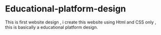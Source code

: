 # Educational-platform-design
This is first website design , i create this website using Html and CSS only , this is basically a educational platform design.
